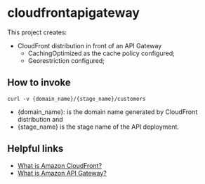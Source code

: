 # cloudfrontapigateway

This project creates:
- CloudFront distribution in front of an API Gateway
    - CachingOptimized as the cache policy configured;
    - Georestriction configured;

## How to invoke

```
curl -v {domain_name}/{stage_name}/customers
```

- {domain_name}: is the domain name generated by CloudFront distribution and 
- {stage_name} is the stage name of the API deployment.

## Helpful links

- [What is Amazon CloudFront?][1]
- [What is Amazon API Gateway?][2]

[1]: https://docs.aws.amazon.com/AmazonCloudFront/latest/DeveloperGuide/Introduction.html
[2]: https://docs.aws.amazon.com/apigateway/latest/developerguide/welcome.html